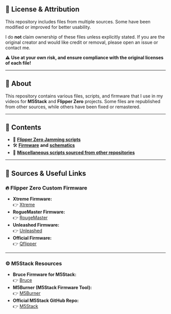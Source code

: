 ## 📜 License & Attribution   
This repository includes files from multiple sources. Some have been modified or improved for better usability.  

I do **not** claim ownership of these files unless explicitly stated. If you are the original creator and would like credit or removal, please open an issue or contact me.  

⚠️ **Use at your own risk, and ensure compliance with the original licenses of each file!**  

---

## 📌 About  
This repository contains various files, scripts, and firmware that I use in my videos for **M5Stack** and **Flipper Zero** projects. Some files are republished from other sources, while others have been fixed or remastered.  

---

## 📂 Contents  
- 📡 [**Flipper Zero Jamming scripts**](https://github.com/ZeroDayXSec/ZeroDayXSec-Toolkit/tree/main/Sub-GHz/Jamming%20Files)  
- 🛠 [**Firmware**](https://github.com/ZeroDayXSec/ZeroDayXSec-Toolkit/blob/main/firmwares.md) **and** [**schematics**](https://github.com/ZeroDayXSec/ZeroDayXSec-Toolkit/tree/main/Media/Connections)  
- 📜 [**Miscellaneous scripts sourced from other repositories**](https://github.com/ZeroDayXSec/ZeroDayXSec-Toolkit/tree/main)  

---

## 🔗 Sources & Useful Links  

### **🔥 Flipper Zero Custom Firmware**  
- **Xtreme Firmware:**  
  👉 [Xtreme](https://github.com/Flipper-XFW/Xtreme-Firmware)  
- **RogueMaster Firmware:**  
  👉 [RougeMaster](https://github.com/RogueMaster/flipperzero-firmware-wPlugins)  
- **Unleashed Firmware:**  
  👉 [Unleashed](https://github.com/DarkFlippers/unleashed-firmware)
- **Official Firmware:**  
  👉 [Qflipper](https://flipperzero.one/update)

---

### **⚙️ M5Stack Resources**  
- **Bruce Firmware for M5Stack:**  
  👉 [Bruce](https://github.com/pr3y/Bruce)  
- **M5Burner (M5Stack Firmware Tool):**  
  👉 [M5Burner](https://drive.google.com/file/d/1J_D6eQCs2LdXaY9RqnL1WplTpQ3hN-mi/view)
- **Official M5Stack GitHub Repo:**  
  👉 [M5Stack](https://github.com/m5stack)  
